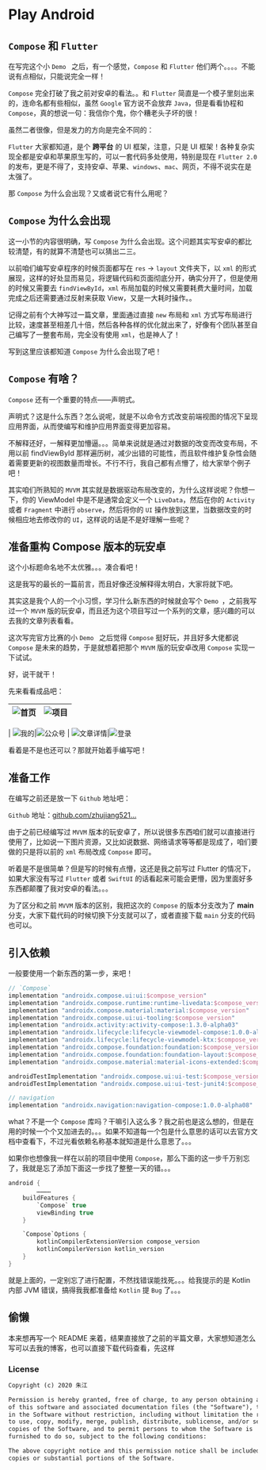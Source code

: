 # Play Android

## `Compose` 和 `Flutter`

在写完这个小 `Demo ` 之后，有一个感觉，`Compose` 和 `Flutter` 他们两个。。。。不能说有点相似，只能说完全一样！

`Compose` 完全打破了我之前对安卓的看法。。和 `Flutter` 简直是一个模子里刻出来的，连命名都有些相似，虽然 `Google` 官方说不会放弃 `Java`，但是看看协程和 `Compose`，真的想说一句：我信你个鬼，你个糟老头子坏的很！

虽然二者很像，但是发力的方向是完全不同的：

`Flutter` 大家都知道，是个 **跨平台** 的 UI 框架，注意，只是 UI 框架！各种复杂实现全都是安卓和苹果原生写的，可以一套代码多处使用，特别是现在 `Flutter 2.0` 的发布，更是不得了，支持安卓、苹果、`windows`、`mac`、网页，不得不说实在是太强了。

那 `Compose` 为什么会出现？又或者说它有什么用呢？

## `Compose` 为什么会出现

这一小节的内容很明确，写 `Compose` 为什么会出现。这个问题其实写安卓的都比较清楚，有的就算不清楚也可以猜出二三。

以前咱们编写安卓程序的时候页面都写在 `res` -> `layout` 文件夹下，以 `xml` 的形式展现，这样的好处显而易见，将逻辑代码和页面彻底分开，确实分开了，但是使用的时候又需要去 `findViewById`，`xml` 布局加载的时候又需要耗费大量时间，加载完成之后还需要通过反射来获取 View，又是一大耗时操作。。

记得之前有个大神写过一篇文章，里面通过直接 `new` 布局和 `xml` 方式写布局进行比较，速度甚至相差几十倍，然后各种各样的优化就出来了，好像有个团队甚至自己编写了一整套布局，完全没有使用 `xml`，也是神人了！

写到这里应该都知道 `Compose` 为什么会出现了吧！

## `Compose` 有啥？

`Compose` 还有一个重要的特点——声明式。

声明式？这是什么东西？怎么说呢，就是不以命令方式改变前端视图的情况下呈现应用界面，从而使编写和维护应用界面变得更加容易。

不解释还好，一解释更加懵逼。。。简单来说就是通过对数据的改变而改变布局，不用以前 findViewById 那样遍历树，减少出错的可能性，而且软件维护复杂性会随着需要更新的视图数量而增长。不行不行，我自己都有点懵了，给大家举个例子吧！

其实咱们所熟知的 `MVVM` 其实就是数据驱动布局改变的，为什么这样说呢？你想一下，你的 ViewModel 中是不是通常会定义一个 `LiveData`，然后在你的 `Activity` 或者 `Fragment` 中进行 `observe`，然后将你的 `UI` 操作放到这里，当数据改变的时候相应地去修改你的 `UI`，这样说的话是不是好理解一些呢？

## 准备重构 Compose 版本的玩安卓

这个小标题命名地不太优雅。。。凑合看吧！

这是我写的最长的一篇前言，而且好像还没解释得太明白，大家将就下吧。

其实这是我个人的一个小习惯，学习什么新东西的时候就会写个 `Demo `，之前我写过一个 `MVVM` 版的玩安卓，而且还为这个项目写过一个系列的文章，感兴趣的可以去我的文章列表看看。

这次写完官方比赛的小 `Demo ` 之后觉得 `Compose` 挺好玩，并且好多大佬都说 `Compose` 是未来的趋势，于是就想着把那个 `MVVM` 版的玩安卓改用 `Compose` 实现一下试试。

好，说干就干！

先来看看成品吧：

| ![首页](https://img-blog.csdnimg.cn/20210306141634723.png?x-oss-process=image/watermark,type_ZmFuZ3poZW5naGVpdGk,shadow_10,text_aHR0cHM6Ly9ibG9nLmNzZG4ubmV0L2hhb2ppYWdvdQ==,size_16,color_FFFFFF,t_70)|![项目](https://img-blog.csdnimg.cn/20210306141353699.png?x-oss-process=image/watermark,type_ZmFuZ3poZW5naGVpdGk,shadow_10,text_aHR0cHM6Ly9ibG9nLmNzZG4ubmV0L2hhb2ppYWdvdQ==,size_16,color_FFFFFF,t_70)
| ------------------------------------------------------------ | ------------------------------------------------------------ |
|
![我的](https://img-blog.csdnimg.cn/20210306141515614.png?x-oss-process=image/watermark,type_ZmFuZ3poZW5naGVpdGk,shadow_10,text_aHR0cHM6Ly9ibG9nLmNzZG4ubmV0L2hhb2ppYWdvdQ==,size_16,color_FFFFFF,t_70)|![公众号](https://img-blog.csdnimg.cn/20210306141959150.png?x-oss-process=image/watermark,type_ZmFuZ3poZW5naGVpdGk,shadow_10,text_aHR0cHM6Ly9ibG9nLmNzZG4ubmV0L2hhb2ppYWdvdQ==,size_16,color_FFFFFF,t_70)
|
![文章详情](https://img-blog.csdnimg.cn/20210306142938160.png?x-oss-process=image/watermark,type_ZmFuZ3poZW5naGVpdGk,shadow_10,text_aHR0cHM6Ly9ibG9nLmNzZG4ubmV0L2hhb2ppYWdvdQ==,size_16,color_FFFFFF,t_70)|![登录](https://img-blog.csdnimg.cn/20210306142740196.png?x-oss-process=image/watermark,type_ZmFuZ3poZW5naGVpdGk,shadow_10,text_aHR0cHM6Ly9ibG9nLmNzZG4ubmV0L2hhb2ppYWdvdQ==,size_16,color_FFFFFF,t_70)


看着是不是也还可以？那就开始着手编写吧！

## 准备工作

在编写之前还是放一下 `Github` 地址吧：

`Github` 地址：[github.com/zhujiang521…](https://github.com/zhujiang521/PlayAndroid)

由于之前已经编写过 `MVVM` 版本的玩安卓了，所以说很多东西咱们就可以直接进行使用了，比如说一下图片资源，又比如说数据、网络请求等等都是现成了，咱们要做的只是将以前的 `xml` 布局改成 `Compose` 即可。

听着是不是很简单？但是写的时候有点懵，这还是我之前写过 Flutter 的情况下，如果大家没有写过 `Flutter` 或者 `SwiftUI` 的话看起来可能会更懵，因为里面好多东西都颠覆了我对安卓的看法。。。

为了区分和之前 `MVVM` 版本的区别，我把这次的 `Compose` 的版本分支改为了 **main** 分支，大家下载代码的时候切换下分支就可以了，或者直接下载 `main` 分支的代码也可以。

## 引入依赖

一般要使用一个新东西的第一步，来吧！

```groovy
// `Compose`
implementation "androidx.compose.ui:ui:$compose_version"
implementation "androidx.compose.runtime:runtime-livedata:$compose_version"
implementation "androidx.compose.material:material:$compose_version"
implementation "androidx.compose.ui:ui-tooling:$compose_version"
implementation "androidx.activity:activity-compose:1.3.0-alpha03"
implementation "androidx.lifecycle:lifecycle-viewmodel-compose:1.0.0-alpha02"
implementation "androidx.lifecycle:lifecycle-viewmodel-ktx:$compose_version"
implementation "androidx.compose.foundation:foundation:$compose_version"
implementation "androidx.compose.foundation:foundation-layout:$compose_version"
implementation "androidx.compose.material:material-icons-extended:$compose_version"

androidTestImplementation "androidx.compose.ui:ui-test:$compose_version"
androidTestImplementation "androidx.compose.ui:ui-test-junit4:$compose_version"

// navigation
implementation "androidx.navigation:navigation-compose:1.0.0-alpha08"
```

what？不是一个 `Compose` 库吗？干嘛引入这么多？我之前也是这么想的，但是在用的时候一个个又加进去的。。。如果不知道每一个包是什么意思的话可以去官方文档中查看下，不过光看依赖名称基本就知道是什么意思了。。。

如果你也想像我一样在以前的项目中使用 `Compose`，那么下面的这一步千万别忘了，我就是忘了添加下面这一步找了整整一天的错。。。

```groovy
android {
		…………
    buildFeatures {
        `Compose` true
        viewBinding true
    }

    `Compose`Options {
        kotlinCompilerExtensionVersion compose_version
        kotlinCompilerVersion kotlin_version
    }
}
```

就是上面的，一定别忘了进行配置，不然找错误能找死。。。给我提示的是 Kotlin 内部 JVM 错误，搞得我我都准备给 `Kotlin` 提 `Bug` 了。。。

## 偷懒
本来想再写一个 README 来着，结果直接放了之前的半篇文章，大家想知道怎么写可以去我的博客，也可以直接下载代码查看，先这样

### License

```xml
Copyright (c) 2020 朱江

Permission is hereby granted, free of charge, to any person obtaining a copy
of this software and associated documentation files (the "Software"), to deal
in the Software without restriction, including without limitation the rights
to use, copy, modify, merge, publish, distribute, sublicense, and/or sell
copies of the Software, and to permit persons to whom the Software is
furnished to do so, subject to the following conditions:

The above copyright notice and this permission notice shall be included in all
copies or substantial portions of the Software.
```